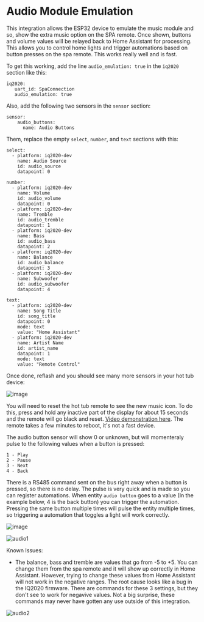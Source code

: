 # Audio Module Emulation

This integration allows the ESP32 device to emulate the music module and so, show the extra music option on the SPA remote. Once shown, buttons and volume values will be relayed back to Home Assistant for processing. This allows you to control home lights and trigger automations based on button presses on the spa remote. This works really well and is fast.

To get this working, add the line `audio_emulation: true` in the `iq2020` section like this:

```
iq2020:
   uart_id: SpaConnection
   audio_emulation: true
```

Also, add the following two sensors in the `sensor` section:

```
sensor:
    audio_buttons:
      name: Audio Buttons
```

Them, replace the empty `select`, `number`, and `text` sections with this:

```
select:
  - platform: iq2020-dev
    name: Audio Source
    id: audio_source
    datapoint: 0

number:
  - platform: iq2020-dev
    name: Volume
    id: audio_volume
    datapoint: 0
  - platform: iq2020-dev
    name: Tremble
    id: audio_tremble
    datapoint: 1
  - platform: iq2020-dev
    name: Bass
    id: audio_bass
    datapoint: 2
  - platform: iq2020-dev
    name: Balance
    id: audio_balance
    datapoint: 3
  - platform: iq2020-dev
    name: Subwoofer
    id: audio_subwoofer
    datapoint: 4

text:
  - platform: iq2020-dev
    name: Song Title
    id: song_title
    datapoint: 0
    mode: text
    value: "Home Assistant"
  - platform: iq2020-dev
    name: Artist Name
    id: artist_name
    datapoint: 1
    mode: text
    value: "Remote Control"
```

Once done, reflash and you should see many more sensors in your hot tub device:

![image](https://github.com/Ylianst/ESP-IQ2020/assets/1319013/9ba450ab-4dee-41e3-9b33-7bee60b0c5c4)

You will need to reset the hot tub remote to see the new music icon. To do this, press and hold any inactive part of the display for about 15 seconds and the remote will go black and reset. [Video demonstration here](https://youtu.be/od5SB6RIO1s?si=Db0cwpKzg9-m2b_o&t=14). The remote takes a few minutes to reboot, it's not a fast device.

The audio button sensor will show 0 or unknown, but will momenteraly pulse to the following values when a button is pressed:

```
1 - Play
2 - Pause
3 - Next
4 - Back
```

There is a RS485 command sent on the bus right away when a button is pressed, so there is no delay. The pulse is very quick and is made so you can register automations. When entity `audio button` goes to a value (In the example below, 4 is the back button) you can trigger the automation. Pressing the same button multiple times will pulse the entity multiple times, so triggering a automation that toggles a light will work correctly.

![image](https://github.com/Ylianst/ESP-IQ2020/assets/1319013/4733fbae-1796-4a15-81e1-31ec6ab28036)

![audio1](https://github.com/Ylianst/ESP-IQ2020/assets/1319013/a69a4daf-988e-4551-9632-7e24f7df4380)


Known Issues:

- The balance, bass and tremble are values that go from -5 to +5. You can change them from the spa remote and it will show up correctly in Home Assistant. However, trying to change these values from Home Assistant will not work in the negative ranges. The root cause looks like a bug in the IQ2020 firmware. There are commands for these 3 settings, but they don't see to work for negavive values. Not a big surprise, these commands may never have gotten any use outside of this integration.

![audio2](https://github.com/Ylianst/ESP-IQ2020/assets/1319013/f4381d2f-4501-499c-9310-606992fa220d)
